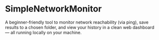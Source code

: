 # SimpleNetworkMonitor
A beginner-friendly tool to monitor network reachability (via ping), save results to a chosen folder, and view your history in a clean web dashboard — all running locally on your machine.
